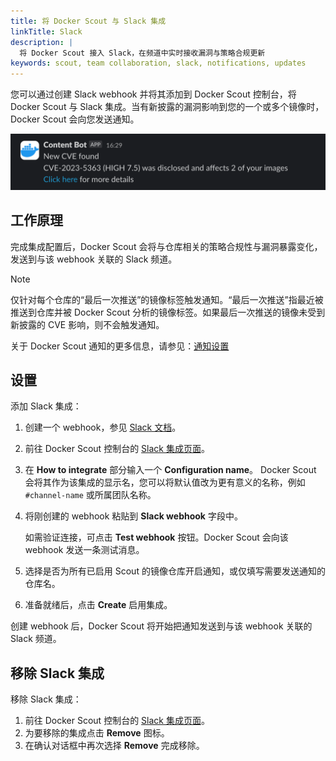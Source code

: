 ```yaml
---
title: 将 Docker Scout 与 Slack 集成
linkTitle: Slack
description: |
  将 Docker Scout 接入 Slack，在频道中实时接收漏洞与策略合规更新
keywords: scout, team collaboration, slack, notifications, updates
---
```


您可以通过创建 Slack webhook 并将其添加到 Docker Scout 控制台，将 Docker Scout 与 Slack 集成。当有新披露的漏洞影响到您的一个或多个镜像时，Docker Scout 会向您发送通知。

![Slack notification from Docker Scout](../../images/scout-slack-notification.png?border=true "Example Slack notification from Docker Scout")

## 工作原理

完成集成配置后，Docker Scout 会将与仓库相关的策略合规性与漏洞暴露变化，发送到与该 webhook 关联的 Slack 频道。

> [!NOTE]
>
> 仅针对每个仓库的“最后一次推送”的镜像标签触发通知。“最后一次推送”指最近被推送到仓库并被 Docker Scout 分析的镜像标签。如果最后一次推送的镜像未受到新披露的 CVE 影响，则不会触发通知。

关于 Docker Scout 通知的更多信息，请参见：[通知设置](/manuals/scout/explore/dashboard.md#notification-settings)

## 设置

添加 Slack 集成：

1. 创建一个 webhook，参见 [Slack 文档](https://api.slack.com/messaging/webhooks)。
2. 前往 Docker Scout 控制台的 [Slack 集成页面](https://scout.docker.com/settings/integrations/slack/)。
3. 在 **How to integrate** 部分输入一个 **Configuration name**。
   Docker Scout 会将其作为该集成的显示名，您可以将默认值改为更有意义的名称，例如 `#channel-name` 或所属团队名称。
4. 将刚创建的 webhook 粘贴到 **Slack webhook** 字段中。

   如需验证连接，可点击 **Test webhook** 按钮。Docker Scout 会向该 webhook 发送一条测试消息。

5. 选择是否为所有已启用 Scout 的镜像仓库开启通知，或仅填写需要发送通知的仓库名。
6. 准备就绪后，点击 **Create** 启用集成。

创建 webhook 后，Docker Scout 将开始把通知发送到与该 webhook 关联的 Slack 频道。

## 移除 Slack 集成

移除 Slack 集成：

1. 前往 Docker Scout 控制台的 [Slack 集成页面](https://scout.docker.com/settings/integrations/slack/)。
2. 为要移除的集成点击 **Remove** 图标。
3. 在确认对话框中再次选择 **Remove** 完成移除。
